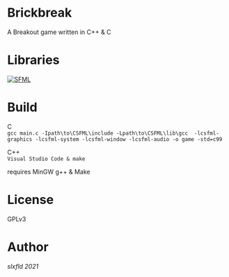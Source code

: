 # Brickbreak
A Breakout game written in C++ & C

# Libraries
[![SFML](https://img.shields.io/badge/SFML%20--brightgreen.svg?style=flat-square)](https://www.sfml-dev.org/) </br>

# Build 
C<br>
`gcc main.c -Ipath\to\CSFML\include -Lpath\to\CSFML\lib\gcc  -lcsfml-graphics -lcsfml-system -lcsfml-window -lcsfml-audio -o game -std=c99`

C++<br>
`Visual Studio Code & make`

requires MinGW g++ & Make

# License
GPLv3

# Author
*slxfld 2021*

